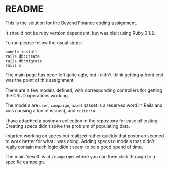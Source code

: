 # README

This is the solution for the Beyond Finance coding assignment. 

It should not be ruby version dependent, but was biult using Ruby 3.1.2.

To run please follow the usual steps:

```
bundle install
rails db:create
rails db:migrate
rails s
```

The main page has been left quite ugly, but I didn't think getting a front end was the point of this assignment.

There are a few models defined, with corresponding controllers for getting the CRUD operations working.

The models are `user`, `campaign`, `azzet` (asset is a reserved word in Rails and was causing a ton of issues), and `criteria`.

I have attached a postman collection in the repository for ease of testing. Creating specs didn't solve the problem of populating data.

I started working on specs but realized rather quickly that postman seemed to work better for what I was doing. Adding specs to models that didn't really contain much logic didn't seem to be a good spend of time.

The main 'result' is at `/campaigns` where you can then click through to a specific campaign.

